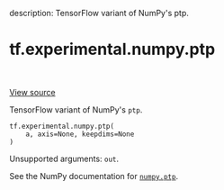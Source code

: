 description: TensorFlow variant of NumPy's ptp.

<div itemscope itemtype="http://developers.google.com/ReferenceObject">
<meta itemprop="name" content="tf.experimental.numpy.ptp" />
<meta itemprop="path" content="Stable" />
</div>

# tf.experimental.numpy.ptp

<!-- Insert buttons and diff -->

<table class="tfo-notebook-buttons tfo-api nocontent" align="left">

</table>

<a target="_blank" class="external" href="/code/stable/tensorflow/python/ops/numpy_ops/np_math_ops.py">View source</a>



TensorFlow variant of NumPy's `ptp`.

<pre class="devsite-click-to-copy prettyprint lang-py tfo-signature-link">
<code>tf.experimental.numpy.ptp(
    a, axis=None, keepdims=None
)
</code></pre>



<!-- Placeholder for "Used in" -->

Unsupported arguments: `out`.

See the NumPy documentation for [`numpy.ptp`](https://numpy.org/doc/1.16/reference/generated/numpy.ptp.html).